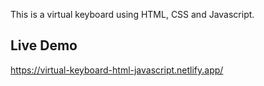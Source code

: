 This is a virtual keyboard using HTML, CSS and Javascript.

## Live Demo

https://virtual-keyboard-html-javascript.netlify.app/
